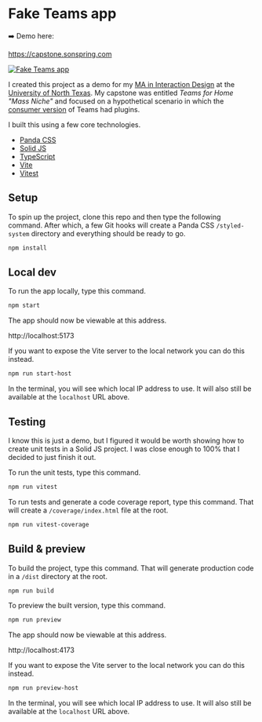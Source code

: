 # Fake Teams app

➡️ Demo here:

https://capstone.sonspring.com

[![Fake Teams app](./assets/readme/fake-teams-app.webp)](./assets/readme/fake-teams-app.png)

I created this project as a demo for my [MA in Interaction Design](https://cvad.unt.edu/design/design-ma-in-ixd.html) at the [University of North Texas](https://unt.edu/). My capstone was entitled _Teams for Home "Mass Niche"_ and focused on a hypothetical scenario in which the [consumer version](https://microsoft.com/en-us/microsoft-teams/teams-for-home) of Teams had plugins.

I built this using a few core technologies.

- [Panda CSS](https://panda-css.com/)
- [Solid JS](https://solidjs.com/)
- [TypeScript](https://typescriptlang.org/)
- [Vite](https://vite.dev/)
- [Vitest](https://vitest.dev/)

## Setup

To spin up the project, clone this repo and then type the following command. After which, a few Git hooks will create a Panda CSS `/styled-system` directory and everything should be ready to go.

```bash
npm install
```

## Local dev

To run the app locally, type this command.

```bash
npm start
```

The app should now be viewable at this address.

http://localhost:5173

If you want to expose the Vite server to the local network you can do this instead.

```bash
npm run start-host
```

In the terminal, you will see which local IP address to use. It will also still be available at the `localhost` URL above.

## Testing

I know this is just a demo, but I figured it would be worth showing how to create unit tests in a Solid JS project. I was close enough to 100% that I decided to just finish it out.

To run the unit tests, type this command.

```bash
npm run vitest
```

To run tests and generate a code coverage report, type this command. That will create a `/coverage/index.html` file at the root.

```bash
npm run vitest-coverage
```

## Build & preview

To build the project, type this command. That will generate production code in a `/dist` directory at the root.

```bash
npm run build
```

To preview the built version, type this command.

```bash
npm run preview
```

The app should now be viewable at this address.

http://localhost:4173

If you want to expose the Vite server to the local network you can do this instead.

```bash
npm run preview-host
```

In the terminal, you will see which local IP address to use. It will also still be available at the `localhost` URL above.
